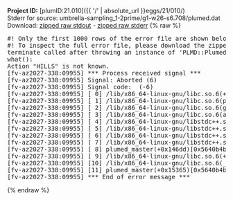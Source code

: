 **Project ID:** [plumID:21.010]({{ '/' | absolute_url }}eggs/21/010/)  
Stderr for source:  umbrella-sampling_1-2prime/g1-w26-s6.708/plumed.dat   
Download: [zipped raw stdout](plumed.dat.plumed_master.stdout.txt.zip) - [zipped raw stderr](plumed.dat.plumed_master.stderr.txt.zip) 
{% raw %}
<pre>
#! Only the first 1000 rows of the error file are shown below
#! To inspect the full error file, please download the zipped raw stderr file above
terminate called after throwing an instance of 'PLMD::Plumed::Exception'
what():
Action "HILLS" is not known.
[fv-az2027-338:09955] *** Process received signal ***
[fv-az2027-338:09955] Signal: Aborted (6)
[fv-az2027-338:09955] Signal code:  (-6)
[fv-az2027-338:09955] [ 0] /lib/x86_64-linux-gnu/libc.so.6(+0x45330)[0x7fdfc8e45330]
[fv-az2027-338:09955] [ 1] /lib/x86_64-linux-gnu/libc.so.6(pthread_kill+0x11c)[0x7fdfc8e9eb2c]
[fv-az2027-338:09955] [ 2] /lib/x86_64-linux-gnu/libc.so.6(gsignal+0x1e)[0x7fdfc8e4527e]
[fv-az2027-338:09955] [ 3] /lib/x86_64-linux-gnu/libc.so.6(abort+0xdf)[0x7fdfc8e288ff]
[fv-az2027-338:09955] [ 4] /lib/x86_64-linux-gnu/libstdc++.so.6(+0xa5ff5)[0x7fdfc92a5ff5]
[fv-az2027-338:09955] [ 5] /lib/x86_64-linux-gnu/libstdc++.so.6(+0xbb0da)[0x7fdfc92bb0da]
[fv-az2027-338:09955] [ 6] /lib/x86_64-linux-gnu/libstdc++.so.6(_ZSt10unexpectedv+0x0)[0x7fdfc92a5a55]
[fv-az2027-338:09955] [ 7] /lib/x86_64-linux-gnu/libstdc++.so.6(+0xa5a6f)[0x7fdfc92a5a6f]
[fv-az2027-338:09955] [ 8] plumed_master(+0x146dd)[0x5640b4b256dd]
[fv-az2027-338:09955] [ 9] /lib/x86_64-linux-gnu/libc.so.6(+0x2a1ca)[0x7fdfc8e2a1ca]
[fv-az2027-338:09955] [10] /lib/x86_64-linux-gnu/libc.so.6(__libc_start_main+0x8b)[0x7fdfc8e2a28b]
[fv-az2027-338:09955] [11] plumed_master(+0x15365)[0x5640b4b26365]
[fv-az2027-338:09955] *** End of error message ***
</pre>
{% endraw %}

